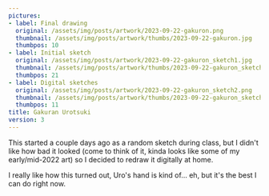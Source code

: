 ```yaml
---
pictures:
- label: Final drawing
  original: /assets/img/posts/artwork/2023-09-22-gakuron.png
  thumbnail: /assets/img/posts/artwork/thumbs/2023-09-22-gakuron.jpg
  thumbpos: 10
- label: Initial sketch
  original: /assets/img/posts/artwork/2023-09-22-gakuron_sketch1.jpg
  thumbnail: /assets/img/posts/artwork/thumbs/2023-09-22-gakuron_sketch1.jpg
  thumbpos: 21
- label: Digital sketches
  original: /assets/img/posts/artwork/2023-09-22-gakuron_sketch2.png
  thumbnail: /assets/img/posts/artwork/thumbs/2023-09-22-gakuron_sketch2.jpg
  thumbpos: 11
title: Gakuran Urotsuki
version: 3
---
```

This started a couple days ago as a random sketch during class, but I didn't like how bad it looked (come to think of it, kinda looks like some of my early/mid-2022 art) so I decided to redraw it digitally at home.

I really like how this turned out, Uro's hand is kind of... eh, but it's the best I can do right now.
